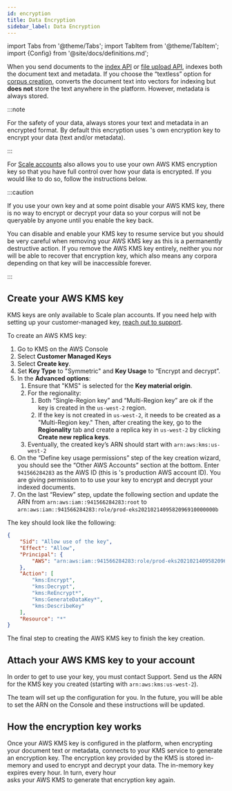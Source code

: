 ```yaml
---
id: encryption
title: Data Encryption
sidebar_label: Data Encryption
---
```


import Tabs from '@theme/Tabs';
import TabItem from '@theme/TabItem';
import {Config} from '@site/docs/definitions.md';

When you send documents to the
[index API](/docs/api-reference/indexing-apis/indexing) or
[file upload API](/docs/api-reference/indexing-apis/file-upload/file-upload), <Config v="names.product"/> 
indexes both the document text and metadata. If you 
choose the “textless” option for [corpus creation](/docs/api-reference/admin-apis/create-corpus), <Config v="names.product"/> converts 
the document text into vectors for indexing but **does not** store the text 
anywhere in the platform. However, metadata is always stored. 

:::note

For the safety 
of your data, <Config v="names.product"/> always stores your text and metadata 
in an encrypted format. By default this encryption uses <Config v="names.product"/>'s own
 encryption key to encrypt your data (text and/or metadata).

:::

For [Scale accounts](https://vectara.com/pricing/) <Config v="names.product"/>
also allows you to use your own AWS KMS encryption key so that you have full
control over how your data is encrypted.  If you would like to do so, follow
the instructions below.

:::caution

If you use your own key and at some point disable your AWS KMS key, there is no
way to encrypt or decrypt your data so your corpus will not be queryable by
anyone until you enable the key back. 

You can disable and enable your KMS key
to resume service but you should be very careful when removing your AWS KMS key
as this is a permanently destructive action. If you remove the AWS KMS key
entirely, neither you nor <Config v="names.company"/> will be able to recover
that encryption key, which also means any <Config v="names.product"/> corpora
depending on that key will be inaccessible forever.

:::

## Create your AWS KMS key
KMS keys are only available to Scale plan accounts.  If you need help with setting
up your customer-managed key, [reach out to support](https://vectara.com/contact-us/).

To create an AWS KMS key:
1. Go to KMS on the AWS Console
2. Select **Customer Managed Keys**
3. Select **Create key**.
4. Set **Key Type** to "Symmetric" and **Key Usage** to “Encrypt and decrypt”.
5. In the **Advanced options**:
    1. Ensure that "KMS" is selected for the **Key material origin**.
    2. For the regionality:
        1. Both “Single-Region key” and “Multi-Region key” are ok if the key
        is created in the `us-west-2` region.
        2. If the key is not created in `us-west-2`, it needs to be created as
        a "Multi-Region key."  Then, after creating the key, go to the
        **Regionality** tab and create a replica key in `us-west-2` by clicking
        **Create new replica keys**.
    3. Eventually, the created key’s ARN should start with `arn:aws:kms:us-west-2`
6. On the “Define key usage permissions” step of the key creation wizard, you
should see the “Other AWS Accounts” section at the bottom. Enter `941566284283`
as the AWS ID (this is <Config v="names.product"/>'s production AWS account ID).
You are giving permission to <Config v="names.product"/> to use your key to
encrypt and decrypt your indexed documents.
1. On the last “Review” step, update the following section and
update the ARN from `arn:aws:iam::941566284283:root`
to `arn:aws:iam::941566284283:role/prod-eks2021021409582096910000000b`

The key should look like the following:
```json
{
    "Sid": "Allow use of the key",
    "Effect": "Allow",
    "Principal": {
        "AWS": "arn:aws:iam::941566284283:role/prod-eks2021021409582096910000000b"
    },
    "Action": [
        "kms:Encrypt",
        "kms:Decrypt",
        "kms:ReEncrypt*",
        "kms:GenerateDataKey*",
        "kms:DescribeKey"
    ],
    "Resource": "*"
}
```

The final step to creating the AWS KMS key to finish the key creation.

## Attach your AWS KMS key to your account

In order to get <Config v="names.product"/> to use your key, you must
contact <Config v="names.company"/> Support. Send us the ARN for the KMS key
you created (starting with `arn:aws:kms:us-west-2`).

The <Config v="names.company"/> team will set up the configuration for you. In
the future, you will be able to set the ARN on the <Config v="names.product"/>
Console and these instructions will be updated.

## How the encryption key works

Once your AWS KMS key is configured in the platform, when encrypting your
document text or metadata, <Config v="names.product"/> connects to your KMS
service to generate an encryption key. The encryption key provided by the KMS
is stored in-memory and used to encrypt and decrypt your data. The in-memory 
key expires every hour. In turn, every hour <Config v="names.product"/>  
asks your AWS KMS to generate that encryption key again.
